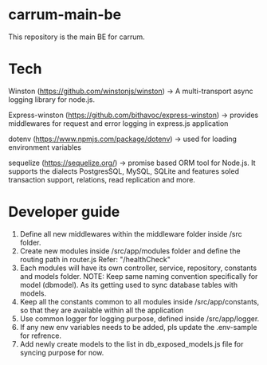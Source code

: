 # carrum-main-be
This repository is the main BE for carrum.

# Tech
Winston (https://github.com/winstonjs/winston) -> A multi-transport async logging library for node.js.

Express-winston (https://github.com/bithavoc/express-winston) -> provides middlewares for request and error logging in express.js application

dotenv  (https://www.npmjs.com/package/dotenv)  -> used for loading environment variables

sequelize (https://sequelize.org/) -> promise based ORM tool for Node.js. It supports the dialects PostgresSQL, MySQL, SQLite and features soled transaction support, relations, read replication and more.

# Developer guide
1. Define all new middlewares within the middleware folder inside /src folder.
2. Create new modules inside /src/app/modules folder and define the routing path in router.js Refer: "/healthCheck"
3. Each modules will have its own controller, service, repository, constants and models folder. 
NOTE: Keep same naming convention specifically for model (dbmodel). As its getting used to sync database tables with models.
4. Keep all the constants common to all modules inside /src/app/constants, so that they are available within all the application
5. Use common logger for logging purpose, defined inside /src/app/logger.
6. If any new env variables needs to be added, pls update the .env-sample for refrence.
7. Add newly create models to the list in db_exposed_models.js file for syncing purpose for now. 